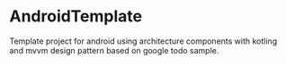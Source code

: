 # AndroidTemplate

Template project for android using architecture components with kotling and mvvm design pattern based on google todo sample. 

